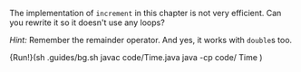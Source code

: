 The implementation of `increment` in this chapter is not very efficient. Can you rewrite it so it doesn't use any loops?

*Hint:* Remember the remainder operator. And yes, it works with `double`s too.

{Run!}(sh .guides/bg.sh javac code/Time.java java -cp code/ Time )

